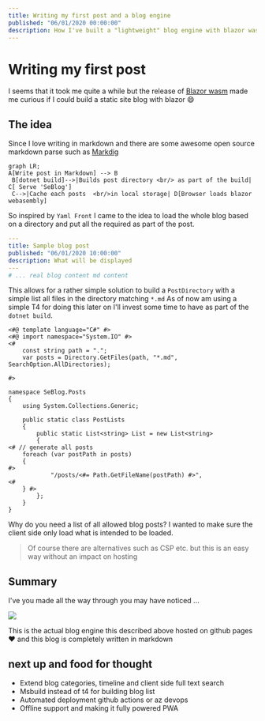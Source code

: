 ```yaml
---
title: Writing my first post and a blog engine
published: "06/01/2020 00:00:00"
description: How I've built a "lightweight" blog engine with blazor wasm and how to host it on github pages.
---
```


# Writing my first post


I seems that it took me quite a while but the release of  [Blazor wasm](https://devblogs.microsoft.com/aspnet/blazor-webassembly-3-2-0-now-available/) made me curious if I could build a static site blog with blazor :smile:

## The idea

Since I love writing in markdown and there are some awesome open source markdown parse such as [Markdig](https://github.com/lunet-io/markdig)

``` mermaid
graph LR;
A[Write post in Markdown] --> B
 B[dotnet build]-->|Builds post directory <br/> as part of the build| C[ Serve 'SeBlog']
 C-->|Cache each posts  <br/>in local storage| D[Browser loads blazor webasembly]
```

So inspired by `Yaml Front` I came to the idea to load the whole blog based on a directory and put all the required as part of the post.

``` yaml
---
title: Sample blog post
published: "06/01/2020 10:00:00"
description: What will be displayed 
---
# ... real blog content md content

```

This allows for a rather simple solution to build a `PostDirectory` with a simple list all files in the directory matching `*.md`
As of now am using a simple T4 for doing this later on I'll invest some time to have as part of the `dotnet build`.

``` t4
<#@ template language="C#" #>
<#@ import namespace="System.IO" #>
<#
    const string path = ".";
    var posts = Directory.GetFiles(path, "*.md", SearchOption.AllDirectories);

#>

namespace SeBlog.Posts
{
    using System.Collections.Generic;

    public static class PostLists
    {
        public static List<string> List = new List<string>
        {
<# // generate all posts
    foreach (var postPath in posts)
    {
#>
            "/posts/<#= Path.GetFileName(postPath) #>",
<#
    } #>
        };
    }
}
```
 Why do you need a list of all allowed blog posts? I wanted to make sure the client side only load what is intended to be loaded.
> Of course there are alternatives such as CSP etc. but this is an easy way without an impact on hosting

## Summary

I've you made all the way through you may have noticed ...

![](https://media.giphy.com/media/d3Kq5w84bzlBLVDO/source.gif)

This is the actual blog engine this described above hosted on github pages :heart: and this blog is completely written in markdown

## next up and food for thought
- Extend blog categories, timeline and client side full text search 
- Msbuild instead of t4 for building blog list
- Automated deployment github actions or az devops
- Offline support and making it fully powered PWA
